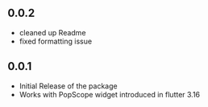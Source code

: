 ## 0.0.2
* cleaned up Readme
* fixed formatting issue

## 0.0.1
* Initial Release of the package
* Works with PopScope widget introduced in flutter 3.16